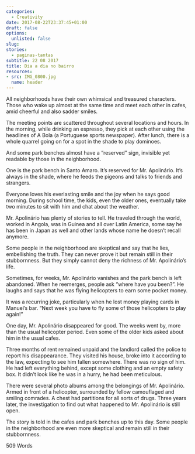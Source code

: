 ```yaml
---
categories: 
  - Creativity
date: 2017-08-22T23:37:45+01:00
draft: false
options:
  unlisted: false
slug:
stories: 
  - paginas-tantas
subtitle: 22 08 2017
title: Dia a dia no bairro
resources: 
- src: IMG_0800.jpg
  name: header
---
```

All neighborhoods have their own whimsical and treasured characters. Those who wake up almost at the same time and meet each other in cafes, amid cheerful and also sadder smiles.

The meeting points are scattered throughout several locations and hours. In the morning, while drinking an espresso, they pick at each other using the headlines of A Bola (a Portuguese sports newspaper). After lunch, there is a whole quarrel going on for a spot in the shade to play dominoes.

And some park benches almost have a “reserved” sign, invisible yet readable by those in the neighborhood.

One is the park bench in Santo Amaro. It’s reserved for Mr. Apolinário. It’s always in the shade, where he feeds the pigeons and talks to friends and strangers.

Everyone loves his everlasting smile and the joy when he says good morning. During school time, the kids, even the older ones, eventually take two minutes to sit with him and chat about the weather.

Mr. Apolinário has plenty of stories to tell. He traveled through the world, worked in Angola, was in Guinea and all over Latin America, some say he has been in Japan as well and other lands whose name he doesn’t recall anymore. 

Some people in the neighborhood are skeptical and say that he lies, embellishing the truth. They can never prove it but remain still in their stubbornness. But they simply cannot deny the richness of Mr. Apolinário’s life. 

Sometimes, for weeks, Mr. Apolinário vanishes and the park bench is left abandoned. When he reemerges, people ask “where have you been?”. He laughs and says that he was flying helicopters to earn some pocket money.

It was a recurring joke, particularly when he lost money playing cards in Manuel’s bar. “Next week you have to fly some of those helicopters to play again!”

One day, Mr. Apolinário disappeared for good. The weeks went by, more than the usual helicopter period. Even some of the older kids asked about him in the usual cafes.

Three months of rent remained unpaid and the landlord called the police to report his disappearance. They visited his house, broke into it according to the law, expecting to see him fallen somewhere. There was no sign of him. He had left everything behind, except some clothing and an empty safety box. It didn’t look like he was in a hurry, he had been meticulous. 

There were several photo albums among the belongings of Mr. Apolinário. Armed in front of a helicopter, surrounded by fellow camouflaged and smiling comrades. A chest had partitions for all sorts of drugs. Three years later, the investigation to find out what happened to Mr. Apolinário is still open. 

The story is told in the cafes and park benches up to this day. Some people in the neighborhood are even more skeptical and remain still in their stubbornness.

509 Words